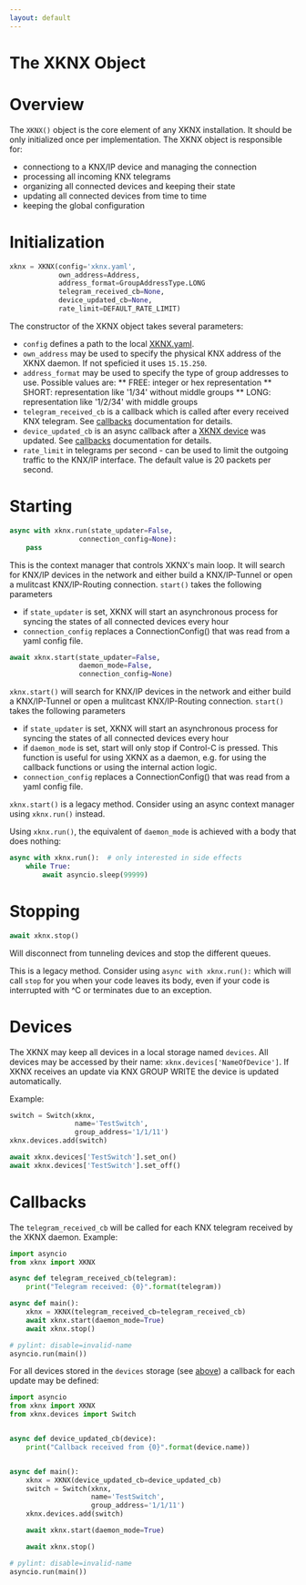 ```yaml
---
layout: default
---
```


# [](#header-1)The XKNX Object

# [](#header-2)Overview

The `XKNX()` object is the core element of any XKNX installation. It should be only initialized once per implementation. The XKNX object is responsible for:

* connectiong to a KNX/IP device and managing the connection
* processing all incoming KNX telegrams
* organizing all connected devices and keeping their state
* updating all connected devices from time to time
* keeping the global configuration

# [](#header-2)Initialization

```python
xknx = XKNX(config='xknx.yaml',
            own_address=Address,
            address_format=GroupAddressType.LONG
            telegram_received_cb=None,
            device_updated_cb=None,
            rate_limit=DEFAULT_RATE_LIMIT)
```

The constructor of the XKNX object takes several parameters:

* `config` defines a path to the local [XKNX.yaml](/configuration).
* `own_address` may be used to specify the physical KNX address of the XKNX daemon. If not speficied it uses `15.15.250`.
* `address_format` may be used to specify the type of group addresses to use. Possible values are:
** FREE: integer or hex representation
** SHORT: representation like '1/34' without middle groups
** LONG: representation like '1/2/34' with middle groups
* `telegram_received_cb` is a callback which is called after every received KNX telegram. See [callbacks](#callbacks) documentation for details.
* `device_updated_cb` is an async callback after a [XKNX device](#devices) was updated. See [callbacks](#callbacks) documentation for details.
* `rate_limit` in telegrams per second - can be used to limit the outgoing traffic to the KNX/IP interface. The default value is 20 packets per second.

# [](#header-2)Starting

```python
async with xknx.run(state_updater=False,
                 connection_config=None):
    pass
```

This is the context manager that controls XKNX's main loop. It will search for KNX/IP devices in the network and either build a KNX/IP-Tunnel or open a mulitcast KNX/IP-Routing connection. `start()` takes the following parameters
* if `state_updater` is set, XKNX will start an asynchronous process for syncing the states of all connected devices every hour
* `connection_config` replaces a ConnectionConfig() that was read from a yaml config file.

```python
await xknx.start(state_updater=False,
                 daemon_mode=False,
                 connection_config=None)
```

`xknx.start()` will search for KNX/IP devices in the network and either build a KNX/IP-Tunnel or open a mulitcast KNX/IP-Routing connection. `start()` takes the following parameters

* if `state_updater` is set, XKNX will start an asynchronous process for syncing the states of all connected devices every hour
* if `daemon_mode` is set, start will only stop if Control-C is pressed. This function is useful for using XKNX as a daemon, e.g. for using the callback functions or using the internal action logic.
* `connection_config` replaces a ConnectionConfig() that was read from a yaml config file.

`xknx.start()` is a legacy method. Consider using an async context manager
using `xknx.run()` instead.

Using `xknx.run()`, the equivalent of `daemon_mode` is achieved with a
body that does nothing:

```python
async with xknx.run():  # only interested in side effects
    while True:
        await asyncio.sleep(99999)
```

# [](#header-2)Stopping

```python
await xknx.stop()
```

Will disconnect from tunneling devices and stop the different queues.

This is a legacy method. Consider using `async with xknx.run():` which will
call `stop` for you when your code leaves its body, even if your code is
interrupted with ^C or terminates due to an exception.

# [](#header-2)Devices

The XKNX may keep all devices in a local storage named `devices`. All devices may be accessed by their name: `xknx.devices['NameOfDevice']`. If XKNX receives an update via KNX GROUP WRITE the device is updated automatically.

Example:

```python
switch = Switch(xknx,
                name='TestSwitch',
                group_address='1/1/11')
xknx.devices.add(switch)

await xknx.devices['TestSwitch'].set_on()
await xknx.devices['TestSwitch'].set_off()
```


# [](#header-2)Callbacks

The `telegram_received_cb` will be called for each KNX telegram received by the XKNX daemon. Example:

```python
import asyncio
from xknx import XKNX

async def telegram_received_cb(telegram):
    print("Telegram received: {0}".format(telegram))

async def main():
    xknx = XKNX(telegram_received_cb=telegram_received_cb)
    await xknx.start(daemon_mode=True)
    await xknx.stop()

# pylint: disable=invalid-name
asyncio.run(main())
```

For all devices stored in the `devices` storage (see [above](#devices)) a callback for each update may be defined:

```python
import asyncio
from xknx import XKNX
from xknx.devices import Switch


async def device_updated_cb(device):
    print("Callback received from {0}".format(device.name))


async def main():
    xknx = XKNX(device_updated_cb=device_updated_cb)
    switch = Switch(xknx,
                    name='TestSwitch',
                    group_address='1/1/11')
    xknx.devices.add(switch)

    await xknx.start(daemon_mode=True)

    await xknx.stop()

# pylint: disable=invalid-name
asyncio.run(main())
```




